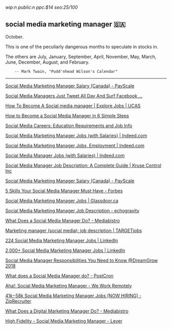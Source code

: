 ###### wip:n public:n ppc:$14 seo:25/100

## social media marketing manager :saudi_arabia:

October.

This is one of the peculiarly dangerous months to speculate in stocks in.

The others are July, January, September, April, November, May, March, June,
December, August, and February.

		-- Mark Twain, "Pudd'nhead Wilson's Calendar"


----------


[      Social Media Marketing Manager Salary (Canada) - PayScale ](https://www.payscale.com/research/CA/Job=Social_Media_Marketing_Manager/Salary)

[      Social Media Managers Just Tweet All Day And Surf Facebook ... ](https://www.businessinsider.com/heres-what-it-takes-to-be-a-social-media-manager-2011-3)

[      How To Become A Social media manager | Explore Jobs | UCAS ](https://www.ucas.com/ucas/after-gcses/find-career-ideas/explore-jobs/job-profile/social-media-manager)

[      How to Become a Social Media Manager in 6 Simple Steps ](https://www.postplanner.com/how-to-become-a-social-media-manager-in-6-steps/)

[      Social Media Careers: Education Requirements and Job Info ](https://study.com/articles/Social_Media_Careers_Education_Requirements_and_Job_Info.html)

[Social Media Marketing Manager Jobs (with Salaries) | Indeed.com ](http://ca.indeed.com/m/jobs?q=Social+Media+Marketing+Manager)

[Social Media Marketing Manager Jobs, Employment | Indeed.com ](http://www.indeed.com/m/jobs?q=Social+Media+Marketing+Manager)

[Social Media Manager Jobs (with Salaries) | Indeed.com ](http://ca.indeed.com/m/jobs?q=Social+Media+Manager)

[Social Media Manager Job Description: A Complete Guide | Kruse Control Inc ](http://www.krusecontrolinc.com/social-media-manager-job-description-complete-guide/)

[Social Media Marketing Manager Salary (Canada) - PayScale ](http://www.payscale.com/research/CA/Job=Social_Media_Marketing_Manager/Salary)

[5 Skills Your Social Media Manager Must Have - Forbes ](http://www.forbes.com/sites/jaysondemers/2015/06/08/5-skills-your-social-media-manager-must-have/amp/)

[Social Media Marketing Manager Jobs | Glassdoor.ca ](http://www.glassdoor.ca/Job/social-media-marketing-manager-jobs-SRCH_KO0,30.htm)

[Social Media Marketing Manager Job Description - echogravity ](http://echogravity.com/social-media-marketing-manager-job-description/)

[What Does a Social Media Manager Do? - Mediabistro ](http://www.mediabistro.com/climb-the-ladder/skills-expertise/what-does-a-social-media-manager-do/)

[Marketing manager (social media): job description | TARGETjobs ](http://targetjobs.co.uk/careers-advice/job-descriptions/667781-marketing-manager-social-media-job-description)

[224 Social Media Marketing Manager Jobs | LinkedIn ](http://ca.linkedin.com/jobs/social-media-marketing-manager-jobs)

[2,000+ Social Media Marketing Manager Jobs | LinkedIn ](http://www.linkedin.com/jobs/social-media-marketing-manager-jobs)

[Social Media Manager Responsibilities You Need to Know @DreamGrow 2018 ](http://www.dreamgrow.com/social-media-manager-responsibilities/amp/)

[What does a Social Media Manager do? - PostCron ](http://postcron.com/en/blog/social-media-manager/)

[Aha!: Social Media Marketing Manager - We Work Remotely ](http://weworkremotely.com/listings/aha-social-media-marketing-manager)

[$41k-$58k Social Media Marketing Manager Jobs (NOW HIRING) - ZipRecruiter ](http://www.ziprecruiter.com/Jobs/Social-Media-Marketing-Manager)

[What Does a Digital Marketing Manager Do? - Mediabistro ](http://www.mediabistro.com/climb-the-ladder/skills-expertise/what-does-a-digital-marketing-manager-do/)

[High Fidelity - Social Media Marketing Manager - Lever ](http://jobs.lever.co/highfidelity/13f2b827-0b7f-4a3b-b133-5aecb1af4dfe)

